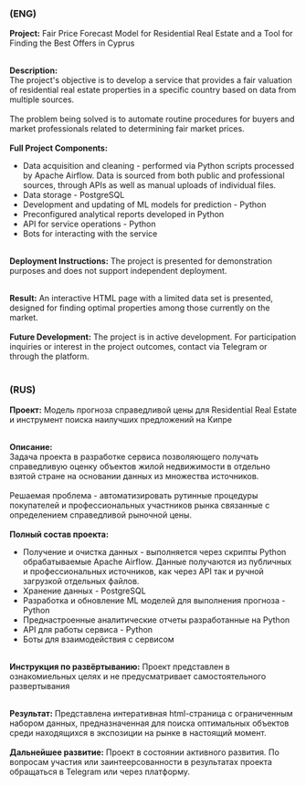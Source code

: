 ### (ENG)

<b>Project:</b> Fair Price Forecast Model for Residential Real Estate and a Tool for Finding the Best Offers in Cyprus<br><br>

<b>Description:</b><br> The project's objective is to develop a service that provides a fair valuation of residential real estate properties in a specific country based on data from multiple sources.<br><br>The problem being solved is to automate routine procedures for buyers and market professionals related to determining fair market prices.<br><br>
<b>Full Project Components:</b>  
- Data acquisition and cleaning - performed via Python scripts processed by Apache Airflow. Data is sourced from both public and professional sources, through APIs as well as manual uploads of individual files.
- Data storage - PostgreSQL
- Development and updating of ML models for prediction - Python
- Preconfigured analytical reports developed in Python
- API for service operations - Python
- Bots for interacting with the service<br><br>

<b>Deployment Instructions:</b> The project is presented for demonstration purposes and does not support independent deployment.<br><br>

<b>Result:</b> An interactive HTML page with a limited data set is presented, designed for finding optimal properties among those currently on the market.<br><br>
<b>Future Development:</b> The project is in active development. For participation inquiries or interest in the project outcomes, contact via Telegram or through the platform.<br><br>


### (RUS)

<b>Проект:</b> Модель прогноза справедливой цены для Residential Real Estate и инструмент поиска наилучших предложений на Кипре<br><br>

<b>Описание:</b><br> Задача проекта в разработке сервиса позволяющего получать справедливую оценку объектов жилой недвижимости в отдельно взятой стране на основании данных из множества источников.<br><br>Решаемая проблема - автоматизировать рутинные процедуры покупателей и профессиональных участников рынка связанные с определением справедливой рыночной цены. <br><br>
<b>Полный состав проекта:</b>  
- Получение и очистка данных - выполняется через скрипты Python обрабатываемые Apache Airflow. Данные получаются из публичных и профессиональных источников, как через API так и ручной загрузкой отдельных файлов.
- Хранение данных - PostgreSQL
- Разработка и обновление ML моделей для выполнения прогноза - Python
- Преднастроенные аналитические отчеты разработанные на Python
- API для работы сервиса - Python
- Боты для взаимодействия с сервисом<br><br>

<b>Инструкция по развёртыванию:</b> Проект представлен в ознакомиельных целях и не предусматривает самостоятельного развертывания<br><br>

<b>Результат:</b> Представлена интеративная html-страница с ограниченным набором данных, предназначенная для поиска оптимальных объектов среди находящихся в экспозиции на рынке в настоящий момент.<br><br>
<b>Дальнейшее развитие:</b> Проект в состоянии активного развития. По вопросам участия или заинтеерсованности в результатах проекта обращаться в Telegram или через платформу.<br><br>